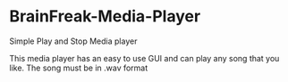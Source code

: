 # BrainFreak-Media-Player
Simple Play and Stop Media player

This media player has an easy to use GUI and can play any song that you like. The song must be in .wav format
